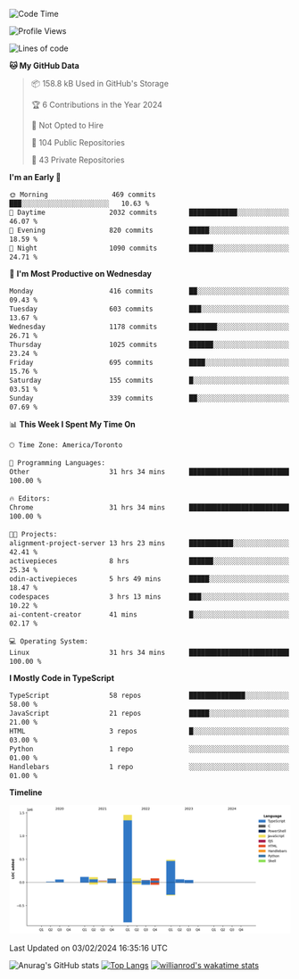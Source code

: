 <!--START_SECTION:waka-->
![Code Time](http://img.shields.io/badge/Code%20Time-1%2C153%20hrs-blue)

![Profile Views](http://img.shields.io/badge/Profile%20Views-7-blue)

![Lines of code](https://img.shields.io/badge/From%20Hello%20World%20I%27ve%20Written-2.6%20million%20lines%20of%20code-blue)

**🐱 My GitHub Data** 

> 📦 158.8 kB Used in GitHub's Storage 
 > 
> 🏆 6 Contributions in the Year 2024
 > 
> 🚫 Not Opted to Hire
 > 
> 📜 104 Public Repositories 
 > 
> 🔑 43 Private Repositories 
 > 
**I'm an Early 🐤** 

```text
🌞 Morning                469 commits         ███░░░░░░░░░░░░░░░░░░░░░░   10.63 % 
🌆 Daytime                2032 commits        ████████████░░░░░░░░░░░░░   46.07 % 
🌃 Evening                820 commits         █████░░░░░░░░░░░░░░░░░░░░   18.59 % 
🌙 Night                  1090 commits        ██████░░░░░░░░░░░░░░░░░░░   24.71 % 
```
📅 **I'm Most Productive on Wednesday** 

```text
Monday                   416 commits         ██░░░░░░░░░░░░░░░░░░░░░░░   09.43 % 
Tuesday                  603 commits         ███░░░░░░░░░░░░░░░░░░░░░░   13.67 % 
Wednesday                1178 commits        ███████░░░░░░░░░░░░░░░░░░   26.71 % 
Thursday                 1025 commits        ██████░░░░░░░░░░░░░░░░░░░   23.24 % 
Friday                   695 commits         ████░░░░░░░░░░░░░░░░░░░░░   15.76 % 
Saturday                 155 commits         █░░░░░░░░░░░░░░░░░░░░░░░░   03.51 % 
Sunday                   339 commits         ██░░░░░░░░░░░░░░░░░░░░░░░   07.69 % 
```


📊 **This Week I Spent My Time On** 

```text
🕑︎ Time Zone: America/Toronto

💬 Programming Languages: 
Other                    31 hrs 34 mins      █████████████████████████   100.00 % 

🔥 Editors: 
Chrome                   31 hrs 34 mins      █████████████████████████   100.00 % 

🐱‍💻 Projects: 
alignment-project-server 13 hrs 23 mins      ███████████░░░░░░░░░░░░░░   42.41 % 
activepieces             8 hrs               ██████░░░░░░░░░░░░░░░░░░░   25.34 % 
odin-activepieces        5 hrs 49 mins       █████░░░░░░░░░░░░░░░░░░░░   18.47 % 
codespaces               3 hrs 13 mins       ███░░░░░░░░░░░░░░░░░░░░░░   10.22 % 
ai-content-creator       41 mins             █░░░░░░░░░░░░░░░░░░░░░░░░   02.17 % 

💻 Operating System: 
Linux                    31 hrs 34 mins      █████████████████████████   100.00 % 
```

**I Mostly Code in TypeScript** 

```text
TypeScript               58 repos            ██████████████░░░░░░░░░░░   58.00 % 
JavaScript               21 repos            █████░░░░░░░░░░░░░░░░░░░░   21.00 % 
HTML                     3 repos             █░░░░░░░░░░░░░░░░░░░░░░░░   03.00 % 
Python                   1 repo              ░░░░░░░░░░░░░░░░░░░░░░░░░   01.00 % 
Handlebars               1 repo              ░░░░░░░░░░░░░░░░░░░░░░░░░   01.00 % 
```



**Timeline**

![Lines of Code chart](https://raw.githubusercontent.com/wise-introvert/wise-introvert/master/assets/bar_graph.png)


 Last Updated on 03/02/2024 16:35:16 UTC
<!--END_SECTION:waka-->

![Anurag's GitHub stats](https://github-readme-stats.vercel.app/api?username=wise-introvert&count_private=true&show_icons=true)
[![Top Langs](https://github-readme-stats.vercel.app/api/top-langs/?username=wise-introvert&langs_count=10)](https://github.com/anuraghazra/github-readme-stats)
[![willianrod's wakatime stats](https://github-readme-stats.vercel.app/api/wakatime?username=wiseintrovert)](https://github.com/anuraghazra/github-readme-stats)
